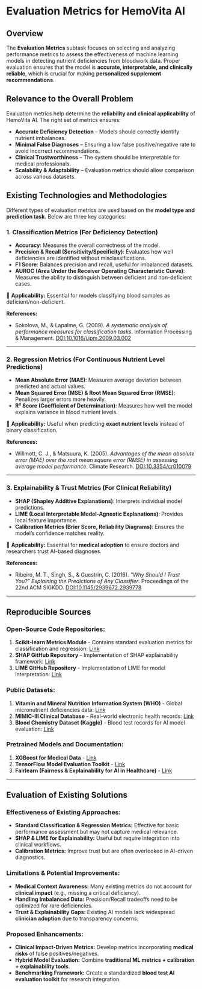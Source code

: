 # Evaluation Metrics for HemoVita AI

## Overview
The **Evaluation Metrics** subtask focuses on selecting and analyzing performance metrics to assess the effectiveness of machine learning models in detecting nutrient deficiencies from bloodwork data. Proper evaluation ensures that the model is **accurate, interpretable, and clinically reliable**, which is crucial for making **personalized supplement recommendations**.

## Relevance to the Overall Problem
Evaluation metrics help determine the **reliability and clinical applicability** of HemoVita AI. The right set of metrics ensures:
- **Accurate Deficiency Detection** – Models should correctly identify nutrient imbalances.
- **Minimal False Diagnoses** – Ensuring a low false positive/negative rate to avoid incorrect recommendations.
- **Clinical Trustworthiness** – The system should be interpretable for medical professionals.
- **Scalability & Adaptability** – Evaluation metrics should allow comparison across various datasets.

## Existing Technologies and Methodologies

Different types of evaluation metrics are used based on the **model type and prediction task**. Below are three key categories:

### 1. **Classification Metrics** (For Deficiency Detection)
- **Accuracy**: Measures the overall correctness of the model.
- **Precision & Recall (Sensitivity/Specificity)**: Evaluates how well deficiencies are identified without misclassifications.
- **F1 Score**: Balances precision and recall, useful for imbalanced datasets.
- **AUROC (Area Under the Receiver Operating Characteristic Curve)**: Measures the ability to distinguish between deficient and non-deficient cases.

📌 **Applicability:** Essential for models classifying blood samples as deficient/non-deficient.

**References:**
- Sokolova, M., & Lapalme, G. (2009). *A systematic analysis of performance measures for classification tasks*. Information Processing & Management. [DOI:10.1016/j.ipm.2009.03.002](https://doi.org/10.1016/j.ipm.2009.03.002)

---

### 2. **Regression Metrics** (For Continuous Nutrient Level Predictions)
- **Mean Absolute Error (MAE)**: Measures average deviation between predicted and actual values.
- **Mean Squared Error (MSE) & Root Mean Squared Error (RMSE)**: Penalizes larger errors more heavily.
- **R² Score (Coefficient of Determination)**: Measures how well the model explains variance in blood nutrient levels.

📌 **Applicability:** Useful when predicting **exact nutrient levels** instead of binary classification.

**References:**
- Willmott, C. J., & Matsuura, K. (2005). *Advantages of the mean absolute error (MAE) over the root mean square error (RMSE) in assessing average model performance*. Climate Research. [DOI:10.3354/cr010079](https://doi.org/10.3354/cr010079)

---

### 3. **Explainability & Trust Metrics** (For Clinical Reliability)
- **SHAP (Shapley Additive Explanations)**: Interprets individual model predictions.
- **LIME (Local Interpretable Model-Agnostic Explanations)**: Provides local feature importance.
- **Calibration Metrics (Brier Score, Reliability Diagrams)**: Ensures the model’s confidence matches reality.

📌 **Applicability:** Essential for **medical adoption** to ensure doctors and researchers trust AI-based diagnoses.

**References:**
- Ribeiro, M. T., Singh, S., & Guestrin, C. (2016). *"Why Should I Trust You?" Explaining the Predictions of Any Classifier*. Proceedings of the 22nd ACM SIGKDD. [DOI:10.1145/2939672.2939778](https://doi.org/10.1145/2939672.2939778)

---

## Reproducible Sources

### Open-Source Code Repositories:
1. **Scikit-learn Metrics Module** - Contains standard evaluation metrics for classification and regression: [Link](https://scikit-learn.org/stable/modules/model_evaluation.html)
2. **SHAP GitHub Repository** - Implementation of SHAP explainability framework: [Link](https://github.com/slundberg/shap)
3. **LIME GitHub Repository** - Implementation of LIME for model interpretation: [Link](https://github.com/marcotcr/lime)

### Public Datasets:
1. **Vitamin and Mineral Nutrition Information System (WHO)** - Global micronutrient deficiencies data: [Link](https://www.who.int/data)
2. **MIMIC-III Clinical Database** - Real-world electronic health records: [Link](https://physionet.org/content/mimic3/)
3. **Blood Chemistry Dataset (Kaggle)** - Blood test records for AI model evaluation: [Link](https://www.kaggle.com/datasets)

### Pretrained Models and Documentation:
1. **XGBoost for Medical Data** - [Link](https://github.com/dmlc/xgboost)
2. **TensorFlow Model Evaluation Toolkit** - [Link](https://www.tensorflow.org/tfx/guide/model_eval)
3. **Fairlearn (Fairness & Explainability for AI in Healthcare)** - [Link](https://github.com/fairlearn/fairlearn)

---

## Evaluation of Existing Solutions

### Effectiveness of Existing Approaches:
- **Standard Classification & Regression Metrics:** Effective for basic performance assessment but may not capture medical relevance.
- **SHAP & LIME for Explainability:** Useful but require integration into clinical workflows.
- **Calibration Metrics:** Improve trust but are often overlooked in AI-driven diagnostics.

### Limitations & Potential Improvements:
- **Medical Context Awareness:** Many existing metrics do not account for **clinical impact** (e.g., missing a critical deficiency).
- **Handling Imbalanced Data:** Precision/Recall tradeoffs need to be optimized for rare deficiencies.
- **Trust & Explainability Gaps:** Existing AI models lack widespread **clinician adoption** due to transparency concerns.

### Proposed Enhancements:
- **Clinical Impact-Driven Metrics:** Develop metrics incorporating **medical risks** of false positives/negatives.
- **Hybrid Model Evaluation:** Combine **traditional ML metrics + calibration + explainability tools**.
- **Benchmarking Framework:** Create a standardized **blood test AI evaluation toolkit** for research integration.

